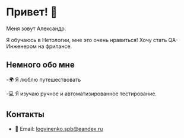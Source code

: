 # Привет! 👋

Меня зовут Александр.

Я обучаюсь в Нетологии, мне это очень нравиться!
Хочу стать QA-Инженером на фрилансе.

## Немного обо мне

 -🌍 Я люблю путешествовать

 -💻 Я изучаю ручное и автоматизированное тестирование.
 

## Контакты

 - 📧 Email: logvinenko.spb@eandex.ru
